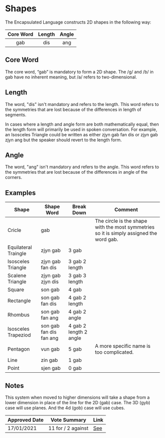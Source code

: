 # Shapes

The Encapsulated Language constructs 2D shapes in the following way:

| Core Word   |    Length    | Angle   |
| :---------: | :----------: | :-----: |
| gab         | dis          | ang     |

## Core Word

The core word, “gab” is mandatory to form a 2D shape. The /g/ and /b/ in gab have no inherent meaning, but /a/ refers to two-dimensional.

## Length

The word, "dis" isn't mandatory and refers to the length. This word refers to the symmetries that are lost because of the differences in length of segments.

In cases where a length and angle form are both mathematically equal, then the length form will primarily be used in spoken conversation. For example, an Isosceles Triangle could be written as either zjyn gab fan dis or zjyn gab zjyn ang but the speaker should revert to the length form.

## Angle

The word, "ang" isn't mandatory and refers to the angle. This word refers to the symmetries that are lost because of the differences in angle of the corners.

## Examples

| Shape                | Shape Word              | Break Down             | Comment                                                                                 |
| ---------------------| ----------------------- | ---------------------- | ----------------------------------------------------------------------------------------|
| Cricle               | gab                     |                        | The circle is the shape with the most symmetries so it is simply assigned the word gab. |
| Equilateral Traingle | zjyn gab                | 3 gab                  |                                                                                       |
| Isosceles Triangle   | zjyn gab fan dis        | 3 gab 2 length         |                                                                                       |
| Scalene Triangle     | zjyn gab zjyn dis       | 3 gab 3 length         |                                                                                       |
| Square               | son gab                 | 4 gab                  |                                                                                       |
| Rectangle            | son gab fan dis         | 4 gab 2 length         |                                                                                       |
| Rhombus              | son gab fan ang         | 4 gab 2 angle          |                                                                                       |
| Isosceles Trapeziod  | son gab fan dis fan ang | 4 gab 2 length 2 angle |                                                                                       |
| Pentagon             | vun gab                 | 5 gab                  | A more specific name is too complicated.                                              |
| Line                 | zin gab                 | 1 gab                  |                                                                                       |
| Point                | sjen gab                | 0 gab                  |                                                                                       |

## Notes

This system when moved to higher dimensions will take a shape from a lower dimension in place of the line for the 2D (gab) case. The 3D (gyb) case will use planes. And the 4d (gob) case will use cubes.

| Approved Date |    Vote Summary    | Link                                                                                                                    |
| ------------- | :----------------: | ----------------------------------------------------------------------------------------------------------------------- |
| 17/01/2021    | 11 for / 2 against | [See](https://www.reddit.com/r/EncapsulatedLanguage/comments/kxt5xi/official_proposal_vote_to_officialization_the/)     |
